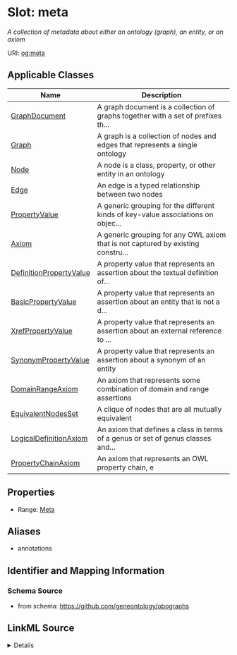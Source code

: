 # Slot: meta
_A collection of metadata about either an ontology (graph), an entity, or an axiom_


URI: [og:meta](https://github.com/geneontology/obographs/meta)



<!-- no inheritance hierarchy -->




## Applicable Classes

| Name | Description |
| --- | --- |
[GraphDocument](GraphDocument.md) | A graph document is a collection of graphs together with a set of prefixes th...
[Graph](Graph.md) | A graph is a collection of nodes and edges that represents a single ontology
[Node](Node.md) | A node is a class, property, or other entity in an ontology
[Edge](Edge.md) | An edge is a typed relationship between two nodes
[PropertyValue](PropertyValue.md) | A generic grouping for the different kinds of key-value associations on objec...
[Axiom](Axiom.md) | A generic grouping for any OWL axiom that is not captured by existing constru...
[DefinitionPropertyValue](DefinitionPropertyValue.md) | A property value that represents an assertion about the textual definition of...
[BasicPropertyValue](BasicPropertyValue.md) | A property value that represents an assertion about an entity that is not a d...
[XrefPropertyValue](XrefPropertyValue.md) | A property value that represents an assertion about an external reference to ...
[SynonymPropertyValue](SynonymPropertyValue.md) | A property value that represents an assertion about a synonym of an entity
[DomainRangeAxiom](DomainRangeAxiom.md) | An axiom that represents some combination of domain and range assertions
[EquivalentNodesSet](EquivalentNodesSet.md) | A clique of nodes that are all mutually equivalent
[LogicalDefinitionAxiom](LogicalDefinitionAxiom.md) | An axiom that defines a class in terms of a genus or set of genus classes and...
[PropertyChainAxiom](PropertyChainAxiom.md) | An axiom that represents an OWL property chain, e






## Properties

* Range: [Meta](Meta.md)





## Aliases


* annotations



## Identifier and Mapping Information







### Schema Source


* from schema: https://github.com/geneontology/obographs




## LinkML Source

<details>
```yaml
name: meta
description: A collection of metadata about either an ontology (graph), an entity,
  or an axiom
from_schema: https://github.com/geneontology/obographs
aliases:
- annotations
rank: 1000
alias: meta
domain_of:
- GraphDocument
- Graph
- Node
- Edge
- PropertyValue
- Axiom
range: Meta

```
</details>